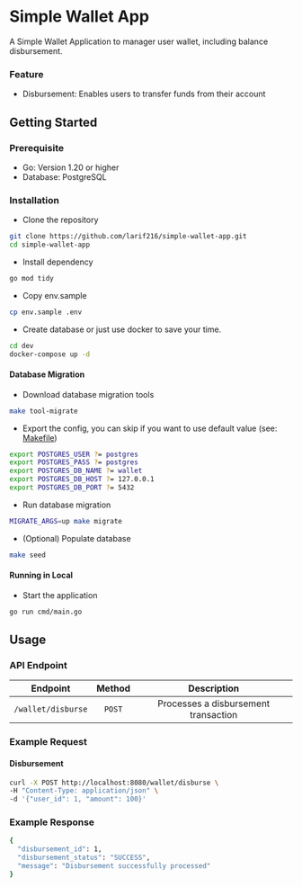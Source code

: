 # Simple Wallet App
A Simple Wallet Application to manager user wallet, including balance disbursement.

### Feature
- Disbursement: Enables users to transfer funds from their account

## Getting Started

### Prerequisite
- Go: Version 1.20 or higher
- Database: PostgreSQL

### Installation
- Clone the repository

```bash
git clone https://github.com/larif216/simple-wallet-app.git
cd simple-wallet-app
```

- Install dependency

```bash
go mod tidy
```

- Copy env.sample

```bash
cp env.sample .env
```

- Create database or just use docker to save your time.

```bash
cd dev
docker-compose up -d
```

#### Database Migration
- Download database migration tools

```bash
make tool-migrate
```

- Export the config, you can skip if you want to use default value (see: [Makefile](https://github.com/larif216/simple-wallet-app/blob/main/Makefile))

```bash
export POSTGRES_USER ?= postgres
export POSTGRES_PASS ?= postgres
export POSTGRES_DB_NAME ?= wallet
export POSTGRES_DB_HOST ?= 127.0.0.1
export POSTGRES_DB_PORT ?= 5432
```

- Run database migration

```bash
MIGRATE_ARGS=up make migrate
```

- (Optional) Populate database

```bash
make seed
```

#### Running in Local

- Start the application

```bash
go run cmd/main.go
```

## Usage

### API Endpoint

| Endpoint | Method    | Description    |
| :---:   | :---: | :---: |
| `/wallet/disburse` | `POST` | Processes a disbursement transaction |

### Example Request

#### Disbursement

```bash
curl -X POST http://localhost:8080/wallet/disburse \
-H "Content-Type: application/json" \
-d '{"user_id": 1, "amount": 100}'
```

### Example Response

```bash
{
  "disbursement_id": 1,
  "disbursement_status": "SUCCESS",
  "message": "Disbursement successfully processed"
}
```


